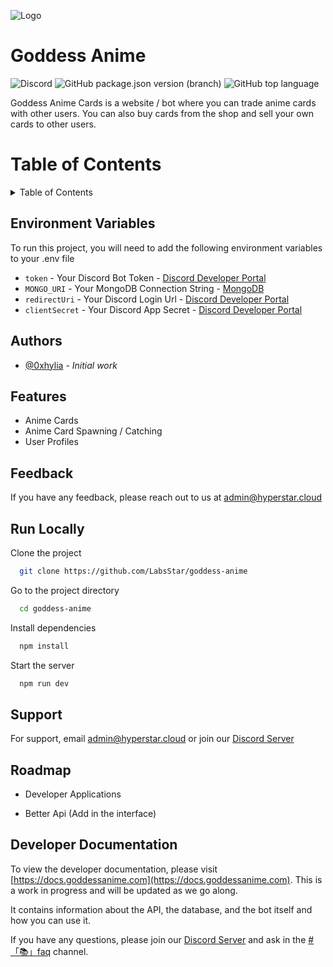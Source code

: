 
![Logo](https://i.redd.it/fez-aqua-from-konosuba-fantastic-days-v0-doi4qja2uyo81.jpg?width=1920&format=pjpg&auto=webp&s=3bd26de3516075c5428eb17237557920f35cdefa)


# Goddess Anime
![Discord](https://img.shields.io/discord/1110574418733838489?color=grey&label=%20&logo=discord&logoColor=red&style=for-the-badge) ![GitHub package.json version (branch)](https://img.shields.io/github/package-json/v/LabsStar/goddess-anime/master?color=light-green&label=Version&logo=canonical&style=for-the-badge) ![GitHub top language](https://img.shields.io/github/languages/top/LabsStar/goddess-anime?style=for-the-badge)

Goddess Anime Cards is a website / bot where you can trade anime cards with other users. You can also buy cards from the shop and sell your own cards to other users.


# Table of Contents
<details>
  <summary>Table of Contents</summary>
  <ul>
    <li><a href="#enviroment-variables">Environment Variables</a></li>
    <li><a href="#authors">Authors</a></li>
    <li><a href="#features">Features</a></li>
    <li><a href="#feedback">Feedback</a></li>
    <li><a href="#run-locally">Run Locally</a></li>
    <li><a href="#support">Support</a></li>
    <li><a href="#roadmap">Roadmap</a></li>
    <li><a href="#developer-documentation">Developer Documentation</a></li>
  </ul>
</details>



## Environment Variables

To run this project, you will need to add the following environment variables to your .env file

- `token` - Your Discord Bot Token - [Discord Developer Portal](https://discord.com/developers/applications)
- `MONGO_URI` - Your MongoDB Connection String - [MongoDB](https://www.mongodb.com/)
- `redirectUri` - Your Discord Login Url - [Discord Developer Portal](https://discord.com/developers/applications)
- `clientSecret` - Your Discord App Secret - [Discord Developer Portal](https://discord.com/developers/applications)


## Authors

- [@0xhylia](https://www.github.com/0xhylia) - *Initial work*


## Features

- Anime Cards
- Anime Card Spawning / Catching
- User Profiles


## Feedback

If you have any feedback, please reach out to us at [admin@hyperstar.cloud](mailto:admin@hyperstar.cloud)


## Run Locally

Clone the project

```bash
  git clone https://github.com/LabsStar/goddess-anime
```

Go to the project directory

```bash
  cd goddess-anime
```

Install dependencies

```bash
  npm install
```

Start the server

```bash
  npm run dev
```


## Support

For support, email [admin@hyperstar.cloud](mailto:admin@hyperstar.cloud) or join our [Discord Server](https://discord.goddessanime.com)


## Roadmap

- Developer Applications

- Better Api (Add in the interface)

## Developer Documentation
To view the developer documentation, please visit [https://docs.goddessanime.com](https://docs.goddessanime.com). This is a work in progress and will be updated as we go along.

It contains information about the API, the database, and the bot itself and how you can use it.

If you have any questions, please join our [Discord Server](https://discord.goddessanime.com) and ask in the [#「📚」faq](https://discord.com/channels/1110574418733838489/1110577436879507546) channel.